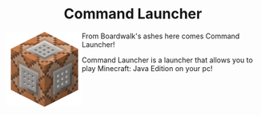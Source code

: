 <H1 align="center">Command Launcher</H1>

<img src="https://github.com/Firepdx01/Command-Launcher/blob/main/Command_Block_(Story_Mode).ico" align="left" width="150" height="150" alt="PojavLauncher logo">


From Boardwalk's ashes here comes Command Launcher!

Command Launcher is a launcher that allows you to play Minecraft: Java Edition on your pc!
